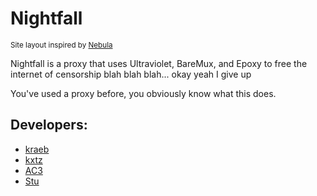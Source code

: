 # Nightfall
<sub>Site layout inspired by [Nebula](https://github.com/NebulaServices/Nebula)</sub>

Nightfall is a proxy that uses Ultraviolet, BareMux, and Epoxy to free the internet of censorship blah blah blah... okay yeah I give up

You've used a proxy before, you obviously know what this does.

## Developers:
- [kraeb](https://discord.com/users/721608676783423499)
- [kxtz](https://discord.com/users/952792525637312552)
- [AC3](https://discord.com/users/917886650951008276)
- [Stu](https://discord.com/users/879868861162324049)

